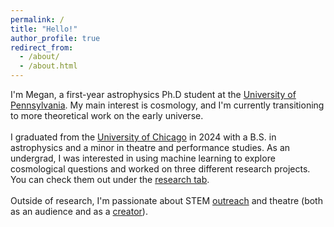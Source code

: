 ```yaml
---
permalink: /
title: "Hello!"
author_profile: true
redirect_from: 
  - /about/
  - /about.html
---
```


I'm Megan, a first-year astrophysics Ph.D student at the [University of Pennsylvania](https://www.physics.upenn.edu/). My main interest is cosmology, and I'm currently transitioning to more theoretical work on the early universe.\
\
I graduated from the [University of Chicago](https://www.uchicago.edu/en) in 2024 with a B.S. in astrophysics and a minor in theatre and performance studies. As an undergrad, I was interested in using machine learning to explore cosmological questions and worked on three different research projects. You can check them out under the [research tab](https://meganzyf.github.io/research).\
\
Outside of research, I'm passionate about STEM [outreach](https://meganzyf.github.io/outreach) and theatre (both as an audience and as a [creator](https://taps.uchicago.edu/news-events/events/ba-projects)). 

